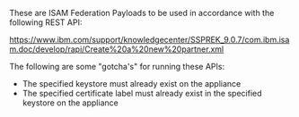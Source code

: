 These are ISAM Federation Payloads to be used in accordance with the following REST API:

https://www.ibm.com/support/knowledgecenter/SSPREK_9.0.7/com.ibm.isam.doc/develop/rapi/Create%20a%20new%20partner.xml


The following are some "gotcha's" for running these APIs:
 - The specified keystore must already exist on the appliance
 - The specified certificate label must already exist in the specified keystore on the appliance
